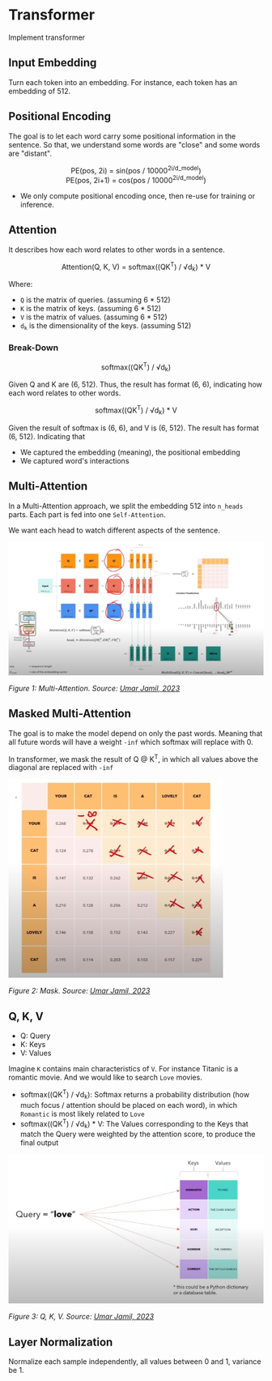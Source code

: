# Transformer
Implement transformer

## Input Embedding
Turn each token into an embedding. For instance, each token has an embedding of 512.

## Positional Encoding
The goal is to let each word carry some positional information in the sentence. 
So that, we understand some words are "close" and some words are "distant".

<p align="center">
  PE(pos, 2i) = sin(pos / 10000<sup>2i/d_model</sup>)<br>
  PE(pos, 2i+1) = cos(pos / 10000<sup>2i/d_model</sup>)
</p>

* We only compute positional encoding once, then re-use for training or inference.

## Attention
It describes how each word relates to other words in a sentence.

<p align="center">
  Attention(Q, K, V) = softmax((QK<sup>T</sup>) / √d<sub>k</sub>) * V
</p>

Where:
- <code>Q</code> is the matrix of queries. (assuming 6 * 512)
- <code>K</code> is the matrix of keys. (assuming 6 * 512)
- <code>V</code> is the matrix of values. (assuming 6 * 512)
- <code>d<sub>k</sub></code> is the dimensionality of the keys. (assuming 512)

### Break-Down
<p align="center">
  softmax((QK<sup>T</sup>) / √d<sub>k</sub>)
</p>
Given Q and K are (6, 512). Thus, the result has format (6, 6), indicating how each word relates to other words.

<p align="center">
  softmax((QK<sup>T</sup>) / √d<sub>k</sub>) * V
</p>
Given the result of softmax is (6, 6), and V is (6, 512). The result has format (6, 512). Indicating that

- We captured the embedding (meaning), the positional embedding
- We captured word's interactions

## Multi-Attention
In a Multi-Attention approach, we split the embedding 512 into `n_heads` parts. Each part is fed into one `Self-Attention`.

We want each head to watch different aspects of the sentence.

![multi_attention.png](imgs/multi_attention.png)

*Figure 1: Multi-Attention. Source: [Umar Jamil, 2023](https://www.youtube.com/watch?v=bCz4OMemCcA)*

## Masked Multi-Attention
The goal is to make the model depend on only the past words. Meaning that all future words will have a weight `-inf` which softmax will replace with 0.

In transformer, we mask the result of Q @ K<sup>T</sup>, in which all values above the diagonal are replaced with `-inf`

![mask.png](imgs/mask.png)

*Figure 2: Mask. Source: [Umar Jamil, 2023](https://www.youtube.com/watch?v=bCz4OMemCcA)*

## Q, K, V
- Q: Query
- K: Keys
- V: Values

Imagine `K` contains main characteristics of `V`. For instance Titanic is a romantic movie. And we would like to search `Love` movies.

- softmax((QK<sup>T</sup>) / √d<sub>k</sub>): Softmax returns a probability distribution (how much focus / attention should be placed on each word), in which `Romantic` is most likely related to `Love`
- softmax((QK<sup>T</sup>) / √d<sub>k</sub>) * V: The Values corresponding to the Keys that match the Query were weighted by the attention score, to produce the final output

![q_k_v.png](imgs/q_k_v.png)

*Figure 3: Q, K, V. Source: [Umar Jamil, 2023](https://www.youtube.com/watch?v=bCz4OMemCcA)*

## Layer Normalization
Normalize each sample independently, all values between 0 and 1, variance be 1.
